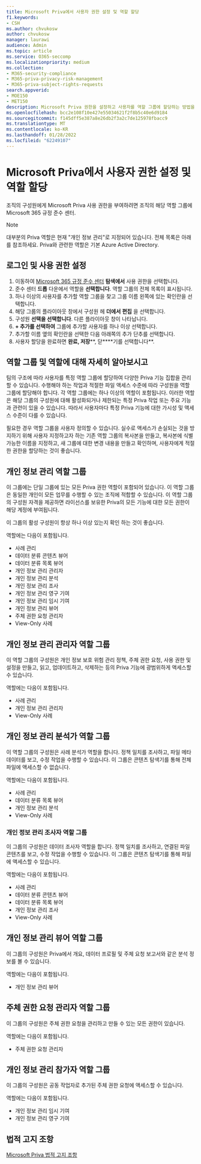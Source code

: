 ```yaml
---
title: Microsoft Priva에서 사용자 권한 설정 및 역할 할당
f1.keywords:
- CSH
ms.author: chvukosw
author: chvukosw
manager: laurawi
audience: Admin
ms.topic: article
ms.service: O365-seccomp
ms.localizationpriority: medium
ms.collection:
- M365-security-compliance
- M365-priva-privacy-risk-management
- M365-priva-subject-rights-requests
search.appverid:
- MOE150
- MET150
description: Microsoft Priva 권한을 설정하고 사용자를 역할 그룹에 할당하는 방법을 배워야 합니다.
ms.openlocfilehash: bcc2e108f10e427e55034621f2f8b5c40e6d9184
ms.sourcegitcommit: f145dff5e387a8e26db2f3a2c7de125978fbacc9
ms.translationtype: MT
ms.contentlocale: ko-KR
ms.lasthandoff: 01/28/2022
ms.locfileid: "62249107"
---
```

# <a name="set-user-permissions-and-assign-roles-in-microsoft-priva"></a>Microsoft Priva에서 사용자 권한 설정 및 역할 할당

조직의 구성원에게 Microsoft Priva 사용 권한을 부여하려면 조직의 해당 역할 그룹에 Microsoft 365 규정 준수 센터.

> [!NOTE]
> 대부분의 Priva 역할은 현재 "개인 정보 관리"로 지정되어 있습니다. 전체 목록은 아래를 참조하세요. Priva와 관련한 역할은 기본 Azure Active Directory.

## <a name="sign-in-and-set-permissions"></a>로그인 및 사용 권한 설정

1. 이동하여 [Microsoft 365 규정 준수 센터](https://compliance.microsoft.com/) **탐색에서** 사용 권한을 선택합니다.  
2. 준수 센터 **드롭** 다운에서 역할을 **선택합니다**. 역할 그룹의 전체 목록이 표시됩니다.
3. 하나 이상의 사용자를 추가할 역할 그룹을 찾고 그룹 이름 왼쪽에 있는 확인란을 선택합니다.
4. 해당 그룹의 플라이아웃 창에서 구성원 헤 **더에서** **편집** 을 선택합니다.  
5. 구성원 **선택을 선택합니다**. 다른 플라이아웃 창이 나타납니다.
6. **+ 추가를 선택하여** 그룹에 추가할 사용자를 하나 이상 선택합니다.  
7. 추가할 이름 옆의 확인란을 선택한 다음 아래쪽의 추가 단추를 선택합니다.  
8. 사용자 할당을 완료하면 **완료, 저장****, 닫****기를 선택합니다**.

## <a name="learn-more-about-role-groups-and-roles"></a>역할 그룹 및 역할에 대해 자세히 알아보시고

팀의 구조에 따라 사용자를 특정 역할 그룹에 할당하여 다양한 Priva 기능 집합을 관리할 수 있습니다. 수행해야 하는 작업과 적절한 파일 액세스 수준에 따라 구성원을 역할 그룹에 할당해야 합니다. 각 역할 그룹에는 하나 이상의 역할이 포함됩니다. 이러한 역할은 해당 그룹의 구성원에 대해 활성화되거나 제한되는 특정 Priva 작업 또는 주요 기능과 관련이 있을 수 있습니다. 따라서 사용자마다 특정 Priva 기능에 대한 가시성 및 액세스 수준이 다를 수 있습니다.

필요한 경우 역할 그룹을 사용자 정의할 수 있습니다. 실수로 액세스가 손실되는 것을 방지하기 위해 사용자 지정하고자 하는 기존 역할 그룹의 복사본을 만들고, 복사본에 식별 가능한 이름을 지정하고, 새 그룹에 대한 변경 내용을 만들고 확인하며, 사용자에게 적절한 권한을 할당하는 것이 좋습니다.

## <a name="privacy-management-role-group"></a>개인 정보 관리 역할 그룹

이 그룹에는 단일 그룹에 있는 모든 Priva 권한 역할이 포함되어 있습니다. 이 역할 그룹은 동일한 개인이 모든 업무를 수행할 수 있는 조직에 적합할 수 있습니다. 이 역할 그룹의 구성원 자격을 제공하면 라이선스를 보유한 Priva의 모든 기능에 대한 모든 권한이 해당 계정에 부여됩니다.

이 그룹의 활성 구성원이 항상 하나 이상 있는지 확인 하는 것이 좋습니다.

역할에는 다음이 포함됩니다.

- 사례 관리  
- 데이터 분류 콘텐츠 뷰어  
- 데이터 분류 목록 뷰어  
- 개인 정보 관리 관리자  
- 개인 정보 관리 분석  
- 개인 정보 관리 조사  
- 개인 정보 관리 영구 기여  
- 개인 정보 관리 임시 기여  
- 개인 정보 관리 뷰어  
- 주체 권한 요청 관리자  
- View-Only 사례

## <a name="privacy-management-administrators-role-group"></a>개인 정보 관리 관리자 역할 그룹

이 역할 그룹의 구성원은 개인 정보 보호 위험 관리 정책, 주체 권한 요청, 사용 권한 및 설정을 만들고, 읽고, 업데이트하고, 삭제하는 등의 Priva 기능에 광범위하게 액세스할 수 있습니다.

역할에는 다음이 포함됩니다.

- 사례 관리  
- 개인 정보 관리 관리자  
- View-Only 사례

## <a name="privacy-management-analysts-role-group"></a>개인 정보 관리 분석가 역할 그룹

이 역할 그룹의 구성원은 사례 분석가 역할을 합니다. 정책 일치를 조사하고, 파일 메타데이터를 보고, 수정 작업을 수행할 수 있습니다. 이 그룹은 콘텐츠 탐색기를 통해 전체 파일에 액세스할 수 없습니다.

역할에는 다음이 포함됩니다.

- 사례 관리  
- 데이터 분류 목록 뷰어  
- 개인 정보 관리 분석  
- View-Only 사례

### <a name="privacy-management-investigators-role-group"></a>개인 정보 관리 조사자 역할 그룹

이 그룹의 구성원은 데이터 조사자 역할을 합니다. 정책 일치를 조사하고, 연결된 파일 콘텐츠를 보고, 수정 작업을 수행할 수 있습니다. 이 그룹은 콘텐츠 탐색기를 통해 파일에 액세스할 수 있습니다.

역할에는 다음이 포함됩니다.

- 사례 관리  
- 데이터 분류 콘텐츠 뷰어  
- 데이터 분류 목록 뷰어  
- 개인 정보 관리 조사  
- View-Only 사례

## <a name="privacy-management-viewer-role-group"></a>개인 정보 관리 뷰어 역할 그룹

이 그룹의 구성원은 Priva에서 개요, 데이터 프로필 및 주체 요청 보고서와 같은 분석 정보를 볼 수 있습니다.

역할에는 다음이 포함됩니다.

- 개인 정보 관리 뷰어

## <a name="subject-rights-request-administrators-role-group"></a>주체 권한 요청 관리자 역할 그룹

이 그룹의 구성원은 주체 권한 요청을 관리하고 만들 수 있는 모든 권한이 있습니다.

역할에는 다음이 포함됩니다.

- 주체 권한 요청 관리자

## <a name="privacy-management-contributors-role-group"></a>개인 정보 관리 참가자 역할 그룹

이 그룹의 구성원은 공동 작업자로 추가된 주체 권한 요청에 액세스할 수 있습니다.  

역할에는 다음이 포함됩니다.

- 개인 정보 관리 임시 기여  
- 개인 정보 관리 영구 기여

## <a name="legal-disclaimer"></a>법적 고지 조항

[Microsoft Priva 법적 고지 조항](priva-disclaimer.md)